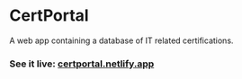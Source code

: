# CertPortal

A web app containing a database of IT related certifications.

### See it live: [certportal.netlify.app](https://certportal.netlify.app/)